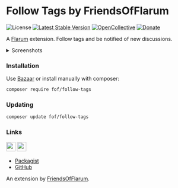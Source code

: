 # Follow Tags by FriendsOfFlarum

![License](https://img.shields.io/badge/license-MIT-blue.svg) [![Latest Stable Version](https://img.shields.io/packagist/v/fof/follow-tags.svg)](https://packagist.org/packages/fof/follow-tags) [![OpenCollective](https://img.shields.io/badge/opencollective-fof-blue.svg)](https://opencollective.com/fof/donate) [![Donate](https://img.shields.io/badge/donate-datitisev-important.svg)](https://datitisev.me/donate)

A [Flarum](http://flarum.org) extension. Follow tags and be notified of new discussions.

<details> 
  <summary>Screenshots </summary>
  
  <img src="https://i.imgur.com/BGJplYw.png" alt="share modal" width="300" />
</details>

### Installation

Use [Bazaar](https://discuss.flarum.org/d/5151-flagrow-bazaar-the-extension-marketplace) or install manually with composer:

```sh
composer require fof/follow-tags
```

### Updating

```sh
composer update fof/follow-tags
```

### Links

[<img src="https://opencollective.com/fof/donate/button@2x.png?color=blue" height="25" />](https://opencollective.com/fof/donate)
[<img src="https://c5.patreon.com/external/logo/become_a_patron_button.png" height="25" />](https://patreon.com/datitisev)

- [Packagist](https://packagist.org/packages/fof/follow-tags)
- [GitHub](https://github.com/packages/FriendsOfFlarum/follow-tags)

An extension by [FriendsOfFlarum](https://github.com/FriendsOfFlarum).
